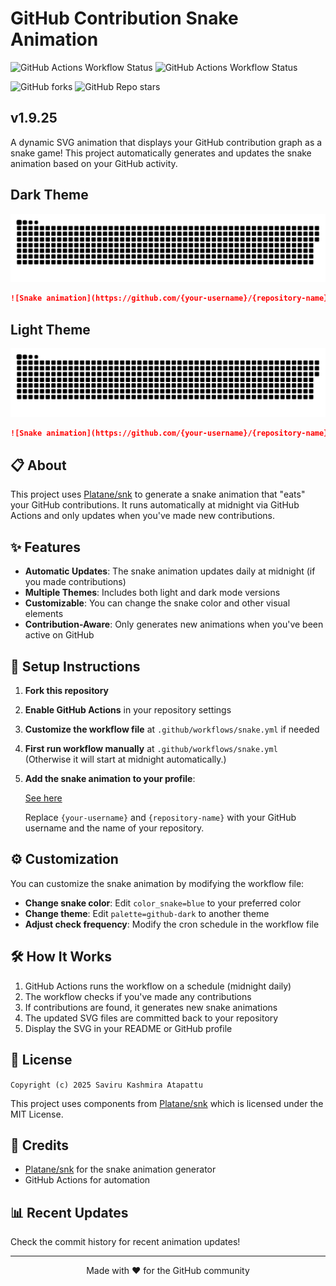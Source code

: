 # GitHub Contribution Snake Animation

![GitHub Actions Workflow Status](https://img.shields.io/github/actions/workflow/status/Saviru/contribution_snake/snake.yml) ![GitHub Actions Workflow Status](https://img.shields.io/github/actions/workflow/status/saviru/contribution_snake/remove_progressBar.yml?label=Post%20processing)

![GitHub forks](https://img.shields.io/github/forks/Saviru/contribution_snake) ![GitHub Repo stars](https://img.shields.io/github/stars/Saviru/contribution_snake)


## v1.9.25

A dynamic SVG animation that displays your GitHub contribution graph as a snake game! This project automatically generates and updates the snake animation based on your GitHub activity.
<a name="howto"><a><a name="howto"><a>
## Dark Theme

<img src="dist/github-contribution-grid-snake-dark.svg">

```markdown
![Snake animation](https://github.com/{your-username}/{repository-name}/blob/main/dist/github-contribution-grid-snake-dark.svg)
```



## Light Theme

<img src="dist/github-contribution-grid-snake.svg">

```markdown
![Snake animation](https://github.com/{your-username}/{repository-name}/blob/main/dist/github-contribution-grid-snake.svg)
   ```

## 📋 About

This project uses [Platane/snk](https://github.com/Platane/snk) to generate a snake animation that "eats" your GitHub contributions. It runs automatically at midnight via GitHub Actions and only updates when you've made new contributions.

## ✨ Features

- **Automatic Updates**: The snake animation updates daily at midnight (if you made contributions)
- **Multiple Themes**: Includes both light and dark mode versions
- **Customizable**: You can change the snake color and other visual elements
- **Contribution-Aware**: Only generates new animations when you've been active on GitHub

## 🚀 Setup Instructions

1. **Fork this repository**
2. **Enable GitHub Actions** in your repository settings
3. **Customize the workflow file** at `.github/workflows/snake.yml` if needed
4. **First run workflow manually** at `.github/workflows/snake.yml` (Otherwise it will start at midnight automatically.)
5. **Add the snake animation to your profile**:

   [See here](#howto)

   Replace `{your-username}` and `{repository-name}` with your GitHub username and the name of your repository.

## ⚙️ Customization

You can customize the snake animation by modifying the workflow file:

- **Change snake color**: Edit `color_snake=blue` to your preferred color
- **Change theme**: Edit `palette=github-dark` to another theme
- **Adjust check frequency**: Modify the cron schedule in the workflow file

## 🛠️ How It Works

1. GitHub Actions runs the workflow on a schedule (midnight daily)
2. The workflow checks if you've made any contributions
3. If contributions are found, it generates new snake animations
4. The updated SVG files are committed back to your repository
5. Display the SVG in your README or GitHub profile

## 📄 License

```Copyright (c) 2025 Saviru Kashmira Atapattu```

This project uses components from [Platane/snk](https://github.com/Platane/snk) which is licensed under the MIT License.

## 🙏 Credits

- [Platane/snk](https://github.com/Platane/snk) for the snake animation generator
- GitHub Actions for automation

## 📊 Recent Updates

Check the commit history for recent animation updates!


<hr>
<p align="center">Made with ❤️ for the GitHub community</p>

